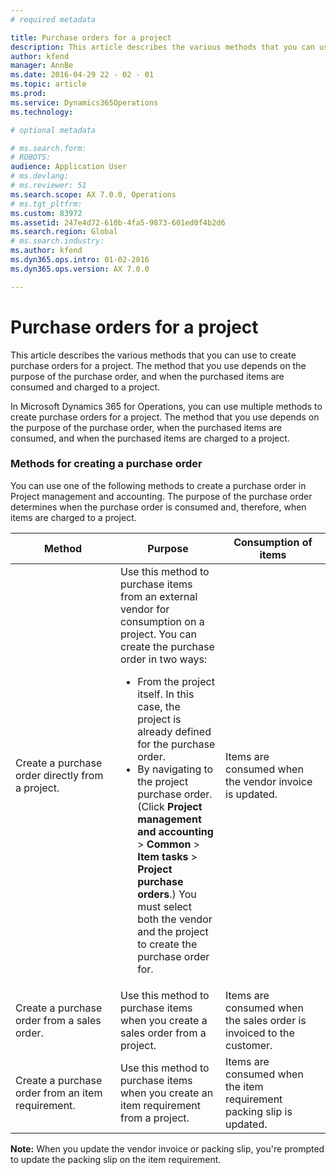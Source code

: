 ```yaml
---
# required metadata

title: Purchase orders for a project
description: This article describes the various methods that you can use to create purchase orders for a project. The method that you use depends on the purpose of the purchase order, and when the purchased items are consumed and charged to a project.
author: kfend
manager: AnnBe
ms.date: 2016-04-29 22 - 02 - 01
ms.topic: article
ms.prod: 
ms.service: Dynamics365Operations
ms.technology: 

# optional metadata

# ms.search.form: 
# ROBOTS: 
audience: Application User
# ms.devlang: 
# ms.reviewer: 51
ms.search.scope: AX 7.0.0, Operations
# ms.tgt_pltfrm: 
ms.custom: 83972
ms.assetid: 247e4d72-610b-4fa5-9873-601ed0f4b2d6
ms.search.region: Global
# ms.search.industry: 
ms.author: kfend
ms.dyn365.ops.intro: 01-02-2016
ms.dyn365.ops.version: AX 7.0.0

---
```


# Purchase orders for a project

This article describes the various methods that you can use to create purchase orders for a project. The method that you use depends on the purpose of the purchase order, and when the purchased items are consumed and charged to a project.

In Microsoft Dynamics 365 for Operations, you can use multiple methods to create purchase orders for a project. The method that you use depends on the purpose of the purchase order, when the purchased items are consumed, and when the purchased items are charged to a project.

### Methods for creating a purchase order

You can use one of the following methods to create a purchase order in Project management and accounting. The purpose of the purchase order determines when the purchase order is consumed and, therefore, when items are charged to a project.

<table>
<colgroup>
<col width="33%" />
<col width="33%" />
<col width="33%" />
</colgroup>
<thead>
<tr class="header">
<th>Method</th>
<th>Purpose</th>
<th>Consumption of items</th>
</tr>
</thead>
<tbody>
<tr class="odd">
<td>Create a purchase order directly from a project.</td>
<td>Use this method to purchase items from an external vendor for consumption on a project. You can create the purchase order in two ways:
<ul>
<li>From the project itself. In this case, the project is already defined for the purchase order.</li>
<li>By navigating to the project purchase order. (Click <strong>Project management and accounting</strong> &gt; <strong>Common</strong> &gt; <strong>Item tasks</strong> &gt; <strong>Project purchase orders</strong>.) You must select both the vendor and the project to create the purchase order for.</li>
</ul></td>
<td>Items are consumed when the vendor invoice is updated.</td>
</tr>
<tr class="even">
<td>Create a purchase order from a sales order.</td>
<td>Use this method to purchase items when you create a sales order from a project.</td>
<td>Items are consumed when the sales order is invoiced to the customer.</td>
</tr>
<tr class="odd">
<td>Create a purchase order from an item requirement.</td>
<td>Use this method to purchase items when you create an item requirement from a project.</td>
<td>Items are consumed when the item requirement packing slip is updated.</td>
</tr>
</tbody>
</table>

**Note:** When you update the vendor invoice or packing slip, you're prompted to update the packing slip on the item requirement.

